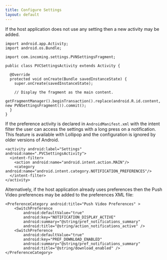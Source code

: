 ```yaml
---
title: Configure Settings
layout: default
---
```



If the host application does not use any setting then a new activity may be added.

    import android.app.Activity;
    import android.os.Bundle;

    import com.incoming.settings.PVNSettingsFragment;

    public class PVCSettingsActivity extends Activity {

      @Override
      protected void onCreate(Bundle savedInstanceState) {
        super.onCreate(savedInstanceState);

        // Display the fragment as the main content.
        getFragmentManager().beginTransaction().replace(android.R.id.content, new PVNSettingsFragment()).commit();
      }
    }

If the preference activity is declared in `AndroidManifest.xml` with the intent filter the user can access the settings with a long press on a notification. This feature is available with Lollipop and the configuration is ignored by older versions of Android.

    <activity android:label="Settings" android:name=".PVCSettingsActivity">
      <intent-filter>
        <action android:name="android.intent.action.MAIN"/>
        <category android:name="android.intent.category.NOTIFICATION_PREFERENCES"/>
      </intent-filter>
    </activity>

Alternatively, if the host application already uses preferences then the Push Video preferences may be added to the preferences XML file:

    <PreferenceCategory android:title="Push Video Preferences" >
        <SwitchPreference
            android:defaultValue="true"
            android:key="NOTIFICATION_DISPLAY_ACTIVE"
            android:summary="@string/pref_notifications_summary"
            android:title="@string/action_notifications_active" />
        <SwitchPreference
            android:defaultValue="true"
            android:key="PREF_DOWNLOAD_ENABLED"
            android:summary="@string/pref_notifications_summary"
            android:title="@string/download_enabled" />
    </PreferenceCategory>

